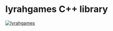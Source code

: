 # lyrahgames C++ library

[![lyrahgames](https://circleci.com/gh/lyrahgames/lyrahgames.svg?style=svg)](https://circleci.com/gh/lyrahgames/lyrahgames)